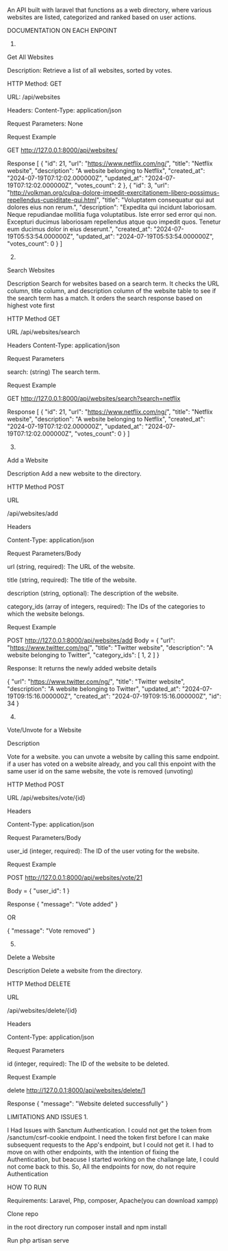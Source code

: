 An API built with laravel that functions as a web directory, where various websites are listed, categorized and ranked based on user actions.

DOCUMENTATION ON EACH ENPOINT


1. 
Get All Websites

Description: Retrieve a list of all websites, sorted by votes.

HTTP Method: GET

URL: /api/websites

Headers: Content-Type: application/json

Request Parameters: None

Request Example

GET http://127.0.0.1:8000/api/websites/

Response
[
    {
        "id": 21,
        "url": "https://www.netflix.com/ng/",
        "title": "Netflix website",
        "description": "A website belonging to Netflix",
        "created_at": "2024-07-19T07:12:02.000000Z",
        "updated_at": "2024-07-19T07:12:02.000000Z",
        "votes_count": 2
    },
    {
        "id": 3,
        "url": "http://volkman.org/culpa-dolore-impedit-exercitationem-libero-possimus-repellendus-cupiditate-qui.html",
        "title": "Voluptatem consequatur qui aut dolores eius non rerum.",
        "description": "Expedita qui incidunt laboriosam. Neque repudiandae mollitia fuga voluptatibus. Iste error sed error qui non. Excepturi ducimus laboriosam repellendus atque quo impedit quos. Tenetur eum ducimus dolor in eius deserunt.",
        "created_at": "2024-07-19T05:53:54.000000Z",
        "updated_at": "2024-07-19T05:53:54.000000Z",
        "votes_count": 0
    }
]






2. 
Search Websites

Description
Search for websites based on a search term. It checks the URL column, title column, and description column of the website table to see if the search term has a match. It orders the search response based on highest vote first

HTTP Method
GET

URL
/api/websites/search

Headers
Content-Type: application/json

Request Parameters

search: (string) The search term.

Request Example

GET http://127.0.0.1:8000/api/websites/search?search=netflix

Response 
[
    {
        "id": 21,
        "url": "https://www.netflix.com/ng/",
        "title": "Netflix website",
        "description": "A website belonging to Netflix",
        "created_at": "2024-07-19T07:12:02.000000Z",
        "updated_at": "2024-07-19T07:12:02.000000Z",
        "votes_count": 0
    }
]






3. 
Add a Website

Description
Add a new website to the directory.

HTTP Method
POST

URL

/api/websites/add

Headers

Content-Type: application/json

Request Parameters/Body

url (string, required): The URL of the website.

title (string, required): The title of the website.

description (string, optional): The description of the website.

category_ids (array of integers, required): The IDs of the categories to which the website belongs.

Request Example

POST http://127.0.0.1:8000/api/websites/add
Body = {
    "url": "https://www.twitter.com/ng/",
    "title": "Twitter website",
    "description": "A website belonging to Twitter",
    "category_ids": [ 1, 2 ]
}

Response: It returns the newly added website details

{
    "url": "https://www.twitter.com/ng/",
    "title": "Twitter website",
    "description": "A website belonging to Twitter",
    "updated_at": "2024-07-19T09:15:16.000000Z",
    "created_at": "2024-07-19T09:15:16.000000Z",
    "id": 34
}




4. 
Vote/Unvote for a Website

Description

Vote for a website. you can unvote a website by calling this same endpoint. if a user has voted on a website already, and you call this enpoint with the same user id on the same website, the vote is removed (unvoting)

HTTP Method
POST

URL
/api/websites/vote/{id}

Headers

Content-Type: application/json

Request Parameters/Body

user_id (integer, required): The ID of the user voting for the website.

Request Example

POST http://127.0.0.1:8000/api/websites/vote/21

Body = {
    "user_id": 1
}

Response
{
    "message": "Vote added"
} 

OR

{
    "message": "Vote removed"
}



5. 
Delete a Website

Description
Delete a website from the directory.

HTTP Method
DELETE

URL

/api/websites/delete/{id}

Headers

Content-Type: application/json

Request Parameters

id (integer, required): The ID of the website to be deleted.

Request Example

delete http://127.0.0.1:8000/api/websites/delete/1

Response
{
    "message": "Website deleted successfully"
}


LIMITATIONS AND ISSUES
1. 

I Had Issues with Sanctum Authentication. I could not get the token from /sanctum/csrf-cookie endpoint. I need the token first before I can make subsequent requests to the App's endpoint, but I could not get it. I had to move on with other endpoints, with the intention of fixing the Authentication, but beacuse I started working on the challange late, I could not come back to this. So, All the endpoints for now, do not require Authentication


HOW TO RUN

Requirements:
Laravel, Php, composer, Apache(you can download xampp)

Clone repo

in the root directory run composer install and npm install

Run php artisan serve